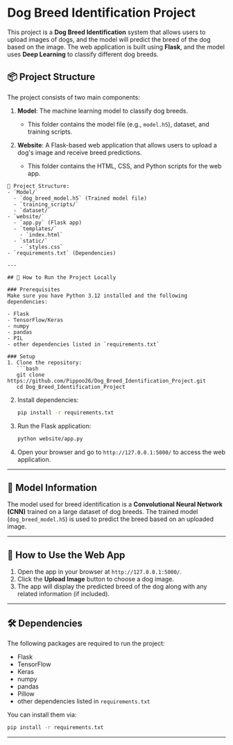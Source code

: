 
# Dog Breed Identification Project

This project is a **Dog Breed Identification** system that allows users to upload images of dogs, and the model will predict the breed of the dog based on the image. The web application is built using **Flask**, and the model uses **Deep Learning** to classify different dog breeds.

## 📦 Project Structure

The project consists of two main components:
1. **Model**: The machine learning model to classify dog breeds.
   - This folder contains the model file (e.g., `model.h5`), dataset, and training scripts.
   
2. **Website**: A Flask-based web application that allows users to upload a dog's image and receive breed predictions.
   - This folder contains the HTML, CSS, and Python scripts for the web app.

```
📂 Project Structure:
- `Model/`
  - `dog_breed_model.h5` (Trained model file)
  - `training_scripts/`
  - `dataset/`
- `website/`
  - `app.py` (Flask app)
  - `templates/`
    - `index.html`
  - `static/`
    - `styles.css`
- `requirements.txt` (Dependencies)

---

## 🚀 How to Run the Project Locally

### Prerequisites
Make sure you have Python 3.12 installed and the following dependencies:

- Flask
- TensorFlow/Keras
- numpy
- pandas
- PIL
- other dependencies listed in `requirements.txt`

### Setup
1. Clone the repository:
   ```bash
   git clone https://github.com/Pippoo26/Dog_Breed_Identification_Project.git
   cd Dog_Breed_Identification_Project
   ```

2. Install dependencies:
   ```bash
   pip install -r requirements.txt
   ```

3. Run the Flask application:
   ```bash
   python website/app.py
   ```

4. Open your browser and go to `http://127.0.0.1:5000/` to access the web application.

---

## 🧠 Model Information

The model used for breed identification is a **Convolutional Neural Network (CNN)** trained on a large dataset of dog breeds. The trained model (`dog_breed_model.h5`) is used to predict the breed based on an uploaded image.

---

## 📑 How to Use the Web App

1. Open the app in your browser at `http://127.0.0.1:5000/`.
2. Click the **Upload Image** button to choose a dog image.
3. The app will display the predicted breed of the dog along with any related information (if included).

---

## 🛠️ Dependencies

The following packages are required to run the project:
- Flask
- TensorFlow
- Keras
- numpy
- pandas
- Pillow
- other dependencies listed in `requirements.txt`

You can install them via:

```bash
pip install -r requirements.txt
```

---

